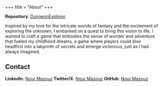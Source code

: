 +++
title = "About"
+++

**Repository**: [DungeonExplorer](https://github.com/freakinlight/DungeonExplorer)

Inspired by my love for the intricate worlds of fantasy and the excitement of
exploring the unknown, I embarked on a quest to bring this vision to life. I
wanted to craft a game that embodies the sense of wonder and adventure that
fueled my childhood dreams, a game where players could dive headfirst into a
labyrinth of secrets and emerge victorious, just as I had always imagined.

## Contact

**LinkedIn**: [Nour Mazouz](https://www.linkedin.com/in/nour-mazouz-394309255/)
**Twitter/X**: [Nour Mazouz](https://x.com/freakinlight)
**GitHub**: [Nour Mazouz](https://github.com/freakinlight)

